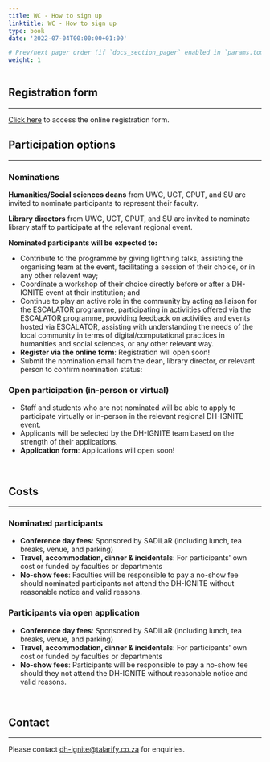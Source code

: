 ```yaml
---
title: WC - How to sign up
linktitle: WC - How to sign up
type: book
date: '2022-07-04T00:00:00+01:00'

# Prev/next pager order (if `docs_section_pager` enabled in `params.toml`)
weight: 1
---
```


## Registration form
---

[Click here](https://forms.gle/zNtY1sBWpN4pWaBR8) to access the online registration form.

## Participation options
---

### Nominations

**Humanities/Social sciences deans** from UWC, UCT, CPUT, and SU are invited to nominate participants to represent their faculty.

**Library directors** from UWC, UCT, CPUT, and SU are invited to nominate library staff to participate at the relevant regional event.

**Nominated participants will be expected to:**

- Contribute to the programme by giving lightning talks, assisting the organising team at the event, facilitating a session of their choice, or in any other relevent way;
- Coordinate a workshop of their choice directly before or after a DH-IGNITE event at their institution; and
- Continue to play an active role in the community by acting as liaison for the ESCALATOR programme, participating in activiities offered via the ESCALATOR programme, providing feedback on activities and events hosted via ESCALATOR, assisting with understanding the needs of the local community in terms of digital/computational practices in humanities and social sciences, or any other relevant way.
- **Register via the online form**:  Registration will open soon!
- Submit the nomination email from the dean, library director, or relevant person to confirm nomination status:

### Open participation (in-person or virtual)

- Staff and students who are not nominated will be able to apply to participate virtually or in-person in the relevant regional DH-IGNITE event.
- Applicants will be selected by the DH-IGNITE team based on the strength of their applications.
- **Application form**: Applications will open soon!

<br>

## Costs
---

### Nominated participants

- **Conference day fees**: Sponsored by SADiLaR (including lunch, tea breaks, venue, and parking)
- **Travel, accommodation, dinner & incidentals**: For participants' own cost or funded by faculties or departments
- **No-show fees**: Faculties will be responsible to pay a no-show fee should nominated participants not attend the DH-IGNITE without reasonable notice and valid reasons.

### Participants via open application

- **Conference day fees**: Sponsored by SADiLaR (including lunch, tea breaks, venue, and parking)
- **Travel, accommodation, dinner & incidentals**: For participants' own cost or funded by faculties or departments
- **No-show fees**: Participants will be responsible to pay a no-show fee should they not attend the DH-IGNITE without reasonable notice and valid reasons.

<br>

## Contact
---

Please contact [dh-ignite@talarify.co.za](mailto:dh-ignite@talarify.co.za) for enquiries.
